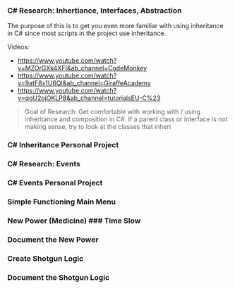 
### C# Research: Inhertiance, Interfaces, Abstraction

The purpose of this is to get you even more familiar with using inheritance in C# since most scripts in the project use inheritance.

Videos:
- https://www.youtube.com/watch?v=MZOrGXk4XFI&ab_channel=CodeMonkey
- https://www.youtube.com/watch?v=9atF8x1U6QI&ab_channel=GiraffeAcademy
- https://www.youtube.com/watch?v=qgU2ojOKLP8&ab_channel=tutorialsEU-C%23

> Goal of Research: Get comfortable with working with / using inheritance and composition in C#. If a parent class or interface is not making sense, try to look at the classes that inheri

### C# Inheritance Personal Project

### C# Research: Events

### C# Events Personal Project

### Simple Functioning Main Menu

### New Power (Medicine) ### Time Slow

### Document the New Power

### Create Shotgun Logic

### Document the Shotgun Logic
